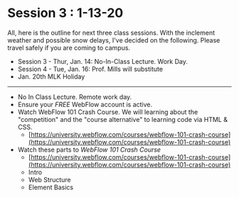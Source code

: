 # Session 3 : 1-13-20

All, here is the outline for next three class sessions. With the inclement weather and possible snow delays, I've decided on the following.  Please travel safely if you are coming to campus. 

* Session 3 - Thur, Jan. 14: No-In-Class Lecture. Work Day. 
* Session 4 - Tue, Jan. 16: Prof. Mills will substitute
* Jan. 20th MLK Holiday

---

* No In Class Lecture. Remote work day. 
* Ensure your *FREE* WebFlow account is active. 
* Watch WebFlow 101 Crash Course. We will learning about the "competition" and the "course alternative" to learning code via HTML & CSS. 
	* [https://university.webflow.com/courses/webflow-101-crash-course](https://university.webflow.com/courses/webflow-101-crash-course)
* Watch these parts to _WebFlow 101 Crash Course_
	* [https://university.webflow.com/courses/webflow-101-crash-course](https://university.webflow.com/courses/webflow-101-crash-course)
	* Intro
	* Web Structure
	* Element Basics